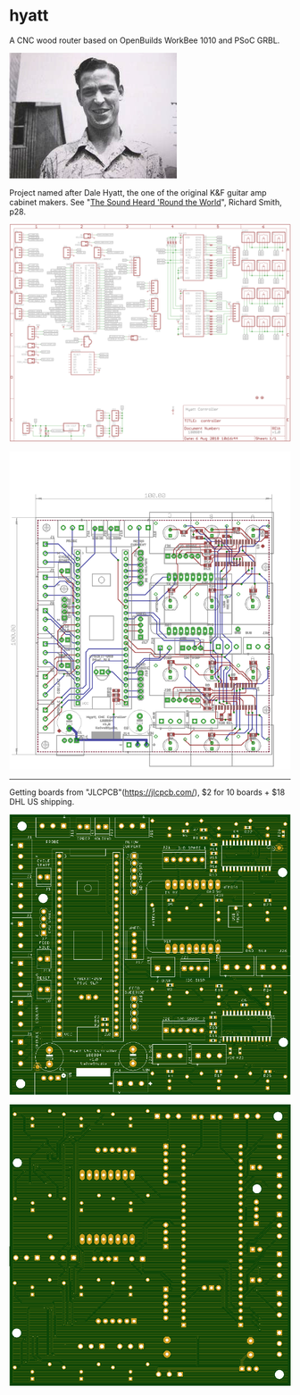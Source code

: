 # hyatt
A CNC wood router based on OpenBuilds WorkBee 1010 and PSoC GRBL. 


![Dale Hyatt](images/DaleHyatt.jpg)

Project named after Dale Hyatt, the one of the original K&F guitar amp cabinet makers. See "[The Sound Heard 'Round the World](https://www.halleonardbooks.com/product/viewproduct.action?itemid=332779 "Fender - The Sound Heard 'Round the World")", Richard Smith, p28. 


![schematic](images/schematic.png)

![board](images/board.png)

---

Getting boards from "JLCPCB"(https://jlcpcb.com/), $2 for 10 boards + $18 DHL US shipping.

![PCB Component Side](images/hyatt-PCB-component-v1.0-180804.png)

![PCB Solder Side](images/hyatt-PCB-solder-v1.0-180804.png)
